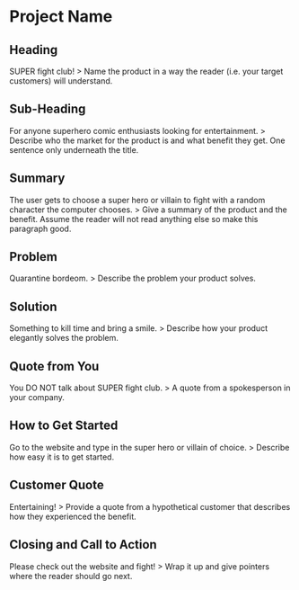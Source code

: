 # Project Name #

<!--
> This material was originally posted [here](http://www.quora.com/What-is-Amazons-approach-to-product-development-and-product-management). It is reproduced here for posterities sake.

There is an approach called "working backwards" that is widely used at Amazon. They work backwards from the customer, rather than starting with an idea for a product and trying to bolt customers onto it. While working backwards can be applied to any specific product decision, using this approach is especially important when developing new products or features.

For new initiatives a product manager typically starts by writing an internal press release announcing the finished product. The target audience for the press release is the new/updated product's customers, which can be retail customers or internal users of a tool or technology. Internal press releases are centered around the customer problem, how current solutions (internal or external) fail, and how the new product will blow away existing solutions.

If the benefits listed don't sound very interesting or exciting to customers, then perhaps they're not (and shouldn't be built). Instead, the product manager should keep iterating on the press release until they've come up with benefits that actually sound like benefits. Iterating on a press release is a lot less expensive than iterating on the product itself (and quicker!).

If the press release is more than a page and a half, it is probably too long. Keep it simple. 3-4 sentences for most paragraphs. Cut out the fat. Don't make it into a spec. You can accompany the press release with a FAQ that answers all of the other business or execution questions so the press release can stay focused on what the customer gets. My rule of thumb is that if the press release is hard to write, then the product is probably going to suck. Keep working at it until the outline for each paragraph flows.

Oh, and I also like to write press-releases in what I call "Oprah-speak" for mainstream consumer products. Imagine you're sitting on Oprah's couch and have just explained the product to her, and then you listen as she explains it to her audience. That's "Oprah-speak", not "Geek-speak".

Once the project moves into development, the press release can be used as a touchstone; a guiding light. The product team can ask themselves, "Are we building what is in the press release?" If they find they're spending time building things that aren't in the press release (overbuilding), they need to ask themselves why. This keeps product development focused on achieving the customer benefits and not building extraneous stuff that takes longer to build, takes resources to maintain, and doesn't provide real customer benefit (at least not enough to warrant inclusion in the press release).
 -->

## Heading ##
  SUPER fight club! > Name the product in a way the reader (i.e. your target customers) will understand.

## Sub-Heading ##
  For anyone superhero comic enthusiasts looking for entertainment. > Describe who the market for the product is and what benefit they get. One sentence only underneath the title.

## Summary ##
  The user gets to choose a super hero or villain to fight with a random character the computer chooses. > Give a summary of the product and the benefit. Assume the reader will not read anything else so make this paragraph good.

## Problem ##
  Quarantine bordeom. > Describe the problem your product solves.

## Solution ##
  Something to kill time and bring a smile. > Describe how your product elegantly solves the problem.

## Quote from You ##
  You DO NOT talk about SUPER fight club. > A quote from a spokesperson in your company.

## How to Get Started ##
  Go to the website and type in the super hero or villain of choice. > Describe how easy it is to get started.

## Customer Quote ##
  Entertaining! > Provide a quote from a hypothetical customer that describes how they experienced the benefit.

## Closing and Call to Action ##
  Please check out the website and fight! > Wrap it up and give pointers where the reader should go next.